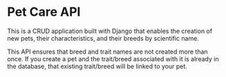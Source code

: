 # Pet Care API

This is a CRUD application built with Django that enables the creation of new pets, their characteristics, and their breeds by scientific name.

This API ensures that breed and trait names are not created more than once. If you create a pet and the trait/breed associated with it is already in the database, that existing trait/breed will be linked to your pet.
